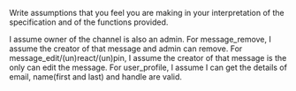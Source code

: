 Write assumptions that you feel you are making in your interpretation of the specification and of the functions provided.

I assume owner of the channel is also an admin.
For message_remove, I assume the creator of that message and admin can remove. 
For message_edit/(un)react/(un)pin, I assume the creator of that message is the only can edit the message.
For user_profile, I assume I can get the details of email, name(first and last) and handle are valid.
